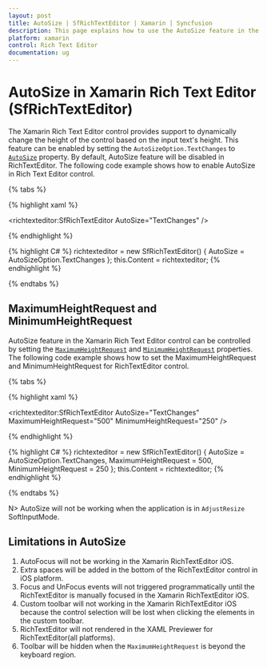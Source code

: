 ```yaml
---
layout: post
title: AutoSize | SfRichTextEditor | Xamarin | Syncfusion
description: This page explains how to use the AutoSize feature in the Syncfusion Rich Text Editor for Xamarin.Forms platform.
platform: xamarin
control: Rich Text Editor
documentation: ug
---
```


# AutoSize in Xamarin Rich Text Editor (SfRichTextEditor)

The Xamarin Rich Text Editor control provides support to dynamically change the height of the control based on the input text's height. This feature can be enabled by setting the `AutoSizeOption.TextChanges` to [`AutoSize`](https://help.syncfusion.com/cr/xamarin/Syncfusion.SfRichTextEditor.XForms~Syncfusion.XForms.RichTextEditor.SfRichTextEditor~AutoSize.html) property. By default, AutoSize feature will be disabled in RichTextEditor. The following code example shows how to enable AutoSize in Rich Text Editor control.

{% tabs %} 

{% highlight xaml %} 

 <richtexteditor:SfRichTextEditor AutoSize="TextChanges" />

{% endhighlight %}

{% highlight C# %} 
richtexteditor = new SfRichTextEditor()
{
	AutoSize = AutoSizeOption.TextChanges
};
this.Content = richtexteditor;
{% endhighlight %}

{% endtabs %}

## MaximumHeightRequest and MinimumHeightRequest

AutoSize feature in the Xamarin Rich Text Editor control can be controlled by setting the [`MaximumHeightRequest`](https://help.syncfusion.com/cr/cref_files/xamarin/Syncfusion.SfRichTextEditor.XForms~Syncfusion.XForms.RichTextEditor.SfRichTextEditor~MaximumHeightRequest.html) and [`MinimumHeightRequest`](https://help.syncfusion.com/cr/cref_files/xamarin/Syncfusion.SfRichTextEditor.XForms~Syncfusion.XForms.RichTextEditor.SfRichTextEditor~MinimumHeightRequest.html) properties. The following code example shows how to set the MaximumHeightRequest and MinimumHeightRequest for RichTextEditor control.

{% tabs %} 

{% highlight xaml %} 

 <richtexteditor:SfRichTextEditor AutoSize="TextChanges" MaximumHeightRequest="500" MinimumHeightRequest="250" />

{% endhighlight %}

{% highlight C# %} 
richtexteditor = new SfRichTextEditor()
{
	AutoSize = AutoSizeOption.TextChanges,
	MaximumHeightRequest = 500,
	MinimumHeightRequest = 250
};
this.Content = richtexteditor;
{% endhighlight %}

{% endtabs %}

N> AutoSize will not be working when the application is in `AdjustResize` SoftInputMode.

## Limitations in AutoSize

 1. AutoFocus will not be working in the Xamarin RichTextEditor iOS.
 2. Extra spaces will be added in the bottom of the RichTextEditor control in iOS platform.
 3. Focus and UnFocus events will not triggered programmatically until the RichTextEditor is manually focused in the Xamarin RichTextEditor iOS.
 4. Custom toolbar will not working in the Xamarin RichTextEditor iOS because the control selection will be lost when clicking the elements in the custom toolbar.
 5. RichTextEditor will not rendered in the XAML Previewer for RichTextEditor(all platforms).
 6. Toolbar will be hidden when the `MaximumHeightRequest` is beyond the keyboard region.